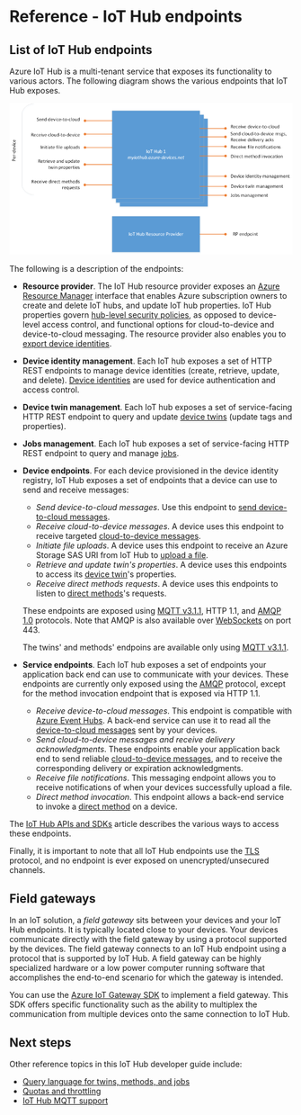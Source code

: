 <properties
 pageTitle="Developer guide - IoT Hub endpoints | Microsoft Azure"
 description="Azure IoT Hub developer guide - reference information about IoT Hub endpoints"
 services="iot-hub"
 documentationCenter=".net"
 authors="dominicbetts"
 manager="timlt"
 editor=""/>

<tags
 ms.service="iot-hub"
 ms.devlang="multiple"
 ms.topic="article"
 ms.tgt_pltfrm="na"
 ms.workload="na"
 ms.date="09/30/2016" 
 ms.author="dobett"/>

# Reference - IoT Hub endpoints

## List of IoT Hub endpoints

Azure IoT Hub is a multi-tenant service that exposes its functionality to various actors. The following diagram shows the various endpoints that IoT Hub exposes.

![IoT Hub endpoints][img-endpoints]

The following is a description of the endpoints:

* **Resource provider**. The IoT Hub resource provider exposes an [Azure Resource Manager][lnk-arm] interface that enables Azure subscription owners to create and delete IoT hubs, and update IoT hub properties. IoT Hub properties govern [hub-level security policies][lnk-accesscontrol], as opposed to device-level access control, and functional options for cloud-to-device and device-to-cloud messaging. The resource provider also enables you to [export device identities][lnk-importexport].
* **Device identity management**. Each IoT hub exposes a set of HTTP REST endpoints to manage device identities (create, retrieve, update, and delete). [Device identities][lnk-device-identities] are used for device authentication and access control.
* **Device twin management**. Each IoT hub exposes a set of service-facing HTTP REST endpoint to query and update [device twins][lnk-twins] (update tags and properties).
* **Jobs management**. Each IoT hub exposes a set of service-facing HTTP REST endpoint to query and manage [jobs][lnk-jobs].
* **Device endpoints**. For each device provisioned in the device identity registry, IoT Hub exposes a set of endpoints that a device can use to send and receive messages:
    - *Send device-to-cloud messages*. Use this endpoint to [send device-to-cloud messages][lnk-d2c].
    - *Receive cloud-to-device messages*. A device uses this endpoint to receive targeted [cloud-to-device messages][lnk-c2d].
    - *Initiate file uploads*. A device uses this endpoint to receive an Azure Storage SAS URI from IoT Hub to [upload a file][lnk-upload].
    - *Retrieve and update twin's properties*. A device uses this endpoints to access its [device twin][lnk-twins]'s properties.
    - *Receive direct methods requests*. A device uses this endpoints to listen to [direct methods][lnk-methods]'s requests.

    These endpoints are exposed using [MQTT v3.1.1][lnk-mqtt], HTTP 1.1, and [AMQP 1.0][lnk-amqp] protocols. Note that AMQP is also available over [WebSockets][lnk-websockets] on port 443.
    
    The twins' and methods' endpoins are available only using [MQTT v3.1.1][lnk-mqtt].

* **Service endpoints**. Each IoT hub exposes a set of endpoints your application back end can use to communicate with your devices. These endpoints are currently only exposed using the [AMQP][lnk-amqp] protocol, except for the method invocation endpoint that is exposed via HTTP 1.1.
    - *Receive device-to-cloud messages*. This endpoint is compatible with [Azure Event Hubs][lnk-event-hubs]. A back-end service can use it to read all the [device-to-cloud messages][lnk-d2c] sent by your devices.
    - *Send cloud-to-device messages and receive delivery acknowledgments*. These endpoints enable your application back end to send reliable [cloud-to-device messages][lnk-c2d], and to receive the corresponding delivery or expiration acknowledgments.
    - *Receive file notifications*. This messaging endpoint allows you to receive notifications of when your devices successfully upload a file. 
    - *Direct method invocation*. This endpoint allows a back-end service to invoke a [direct method][lnk-methods] on a device.

The [IoT Hub APIs and SDKs][lnk-sdks] article describes the various ways to access these endpoints.

Finally, it is important to note that all IoT Hub endpoints use the [TLS][lnk-tls] protocol, and no endpoint is ever exposed on unencrypted/unsecured channels.

## Field gateways

In an IoT solution, a *field gateway* sits between your devices and your IoT Hub endpoints. It is typically located close to your devices. Your devices communicate directly with the field gateway by using a protocol supported by the devices. The field gateway connects to an IoT Hub endpoint using a protocol that is supported by IoT Hub. A field gateway can be highly specialized hardware or a low power computer running software that accomplishes the end-to-end scenario for which the gateway is intended.

You can use the [Azure IoT Gateway SDK][lnk-gateway-sdk] to implement a field gateway. This SDK offers specific functionality such as the ability to multiplex the communication from multiple devices onto the same connection to IoT Hub.

## Next steps

Other reference topics in this IoT Hub developer guide include:

- [Query language for twins, methods, and jobs][lnk-devguide-query]
- [Quotas and throttling][lnk-devguide-quotas]
- [IoT Hub MQTT support][lnk-devguide-mqtt]

[lnk-gateway-sdk]: https://github.com/Azure/azure-iot-gateway-sdk

[img-endpoints]: ./media/iot-hub-devguide-endpoints/endpoints.png
[lnk-amqp]: https://www.amqp.org/
[lnk-mqtt]: http://mqtt.org/
[lnk-websockets]: https://tools.ietf.org/html/rfc6455
[lnk-arm]: ../resource-group-overview.md
[lnk-event-hubs]: http://azure.microsoft.com/documentation/services/event-hubs/

[lnk-tls]: https://tools.ietf.org/html/rfc5246


[lnk-sdks]: iot-hub-devguide-sdks.md
[lnk-accesscontrol]: iot-hub-devguide-security.md#access-control-and-permissions
[lnk-importexport]: iot-hub-devguide-identity-registry.md#import-and-export-device-identities
[lnk-d2c]: iot-hub-devguide-messaging.md#device-to-cloud-messages
[lnk-device-identities]: iot-hub-devguide-identity-registry.md
[lnk-upload]: iot-hub-devguide-file-upload.md
[lnk-c2d]: iot-hub-devguide-messaging.md#cloud-to-device-messages
[lnk-methods]: iot-hub-devguide-direct-methods.md
[lnk-twins]: iot-hub-devguide-device-twins.md
[lnk-query]: iot-hub-devguide-query-language.md
[lnk-jobs]: iot-hub-devguide-jobs.md

[lnk-devguide-quotas]: iot-hub-devguide-quotas-throttling.md
[lnk-devguide-query]: iot-hub-devguide-query-language.md
[lnk-devguide-mqtt]: iot-hub-mqtt-support.md
